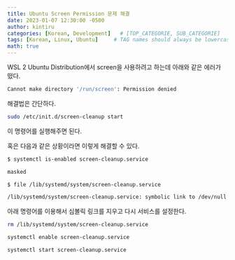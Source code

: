 ```yaml
---
title: Ubuntu Screen Permission 문제 해결
date: 2023-01-07 12:30:00 -0500
author: kintiru
categories: [Korean, Development]   # [TOP_CATEGORIE, SUB_CATEGORIE]
tags: [Korean, Linux, Ubuntu]     # TAG names should always be lowercase
math: true
---
```


WSL 2 Ubuntu Distribution에서 screen을 사용하려고 하는데 아래와 같은 에러가 떴다.

```sh
Cannot make directory '/run/screen': Permission denied
```

해결법은 간단하다.

```sh
sudo /etc/init.d/screen-cleanup start
```
이 명령어를 실행해주면 된다. 


혹은 다음과 같은 상황이라면 이렇게 해결할 수 있다.

```sh
$ systemctl is-enabled screen-cleanup.service

masked

$ file /lib/systemd/system/screen-cleanup.service

/lib/systemd/system/screen-cleanup.service: symbolic link to /dev/null
```

아래 명령어를 이용해서 심볼릭 링크를 지우고 다시 서비스를 설정한다.

```sh
rm /lib/systemd/system/screen-cleanup.service

systemctl enable screen-cleanup.service

systemctl start screen-cleanup.service
```
